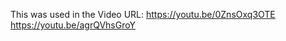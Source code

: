 This was used in the Video URL: https://youtu.be/0ZnsOxq3OTE
                                https://youtu.be/agrQVhsGroY
